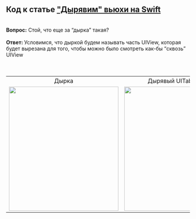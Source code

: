## Код к статье ["Дырявим" вьюхи на Swift](https://mikhailoval.medium.com/дырявим-вьюхи-на-swift-1fbad011c63b)
<br>
<strong>Вопрос:</strong> Стой, что еще за “дырка” такая?
<br>
<br>
<strong>Ответ: </strong>Условимся, что дыркой будем называть часть UIView, которая будет вырезана для того, чтобы можно было смотреть как-бы “cквозь” UIView
<br>
<br>
<br>

<table>
  <tr align = 'center'>
    <td>Дырка</td>
     <td>Дырявый UITableView</td>
     <td>Градиентно дырявый UITableView</td>
  </tr>
        <tr>
    <td><img src="https://user-images.githubusercontent.com/13040076/121643118-2174a900-ca9a-11eb-9767-cb19090e2855.png" width=300 height=340></td>
    <td><img src="https://user-images.githubusercontent.com/13040076/121643121-22a5d600-ca9a-11eb-8e3c-701e83bf70c7.png" width=300 height=340></td>
    <td><img src="https://user-images.githubusercontent.com/13040076/121643124-23d70300-ca9a-11eb-957b-4b1e1f7e0bc7.png" width=300 height=340></td>
  </tr>
 </table>
